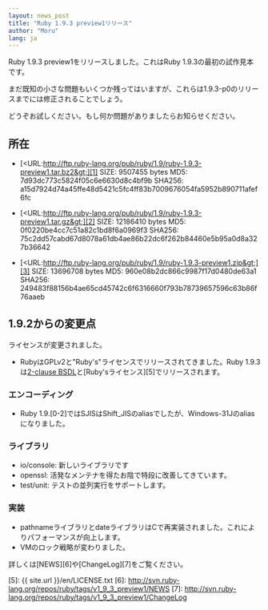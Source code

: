 ```yaml
---
layout: news_post
title: "Ruby 1.9.3 preview1リリース"
author: "Moru"
lang: ja
---
```


Ruby 1.9.3 preview1をリリースしました。これはRuby 1.9.3の最初の試作見本 です。

まだ既知の小さな問題もいくつか残ってはいますが、これらは1.9.3-p0のリリー スまでには修正されることでしょう。

どうぞお試しください。もし何か問題がありましたらお知らせください。

## 所在

* [&lt;URL:http://ftp.ruby-lang.org/pub/ruby/1.9/ruby-1.9.3-preview1.tar.bz2&gt;][1]
  SIZE: 9507455 bytes
  MD5: 7d93dc773c5824f05c6e6630d8c4bf9b
  SHA256: a15d7924d74a45ffe48d5421c5fc4ff83b7009676054fa5952b890711afef6fc

* [&lt;URL:http://ftp.ruby-lang.org/pub/ruby/1.9/ruby-1.9.3-preview1.tar.gz&gt;][2]
  SIZE: 12186410 bytes
  MD5: 0f0220be4cc7c51a82c1bd8f6a0969f3
  SHA256: 75c2dd57cabd67d8078a61db4ae86b22dc6f262b84460e5b95a0d8a327b36642

* [&lt;URL:http://ftp.ruby-lang.org/pub/ruby/1.9/ruby-1.9.3-preview1.zip&gt;][3]
  SIZE: 13696708 bytes
  MD5: 960e08b2dc866c9987f17d0480de63a1
  SHA256: 249483f88156b4ae65cd45742c6f6316660f793b78739657596c63b86f76aaeb

## 1.9.2からの変更点

ライセンスが変更されました。

* RubyはGPLv2と\"Ruby\'s\"ライセンスでリリースされてきました。Ruby 1.9.3は[2-clause
  BSDL][4]と[Ruby\'sライセンス][5]でリリースされます。

### エンコーディング

* Ruby 1.9.\[0-2\]ではSJISはShift\_JISのaliasでしたが、Windows-31Jのaliasになりました。

### ライブラリ

* io/console: 新しいライブラリです
* openssl: 活発なメンテナを得たお陰で特段に改善してきています。
* test/unit: テストの並列実行をサポートします。

### 実装

* pathnameライブラリとdateライブラリはCで再実装されました。これによりパフォーマンスが向上します。
* VMのロック戦略が変わりました。

詳しくは[NEWS][6]や[ChangeLog][7]をご覧ください。



[1]: http://ftp.ruby-lang.org/pub/ruby/1.9/ruby-1.9.3-preview1.tar.bz2 
[2]: http://ftp.ruby-lang.org/pub/ruby/1.9/ruby-1.9.3-preview1.tar.gz 
[3]: http://ftp.ruby-lang.org/pub/ruby/1.9/ruby-1.9.3-preview1.zip 
[4]: http://en.wikipedia.org/wiki/BSD_licenses#2-clause_license_.28.22Simplified_BSD_License.22_or_.22FreeBSD_License.22.29 
[5]: {{ site.url }}/en/LICENSE.txt 
[6]: http://svn.ruby-lang.org/repos/ruby/tags/v1_9_3_preview1/NEWS 
[7]: http://svn.ruby-lang.org/repos/ruby/tags/v1_9_3_preview1/ChangeLog 
